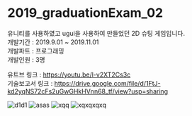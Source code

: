 # 2019_graduationExam_02

유니티를 사용하였고 ugui을 사용하여 만들었던 2D 슈팅 게임입니다.                           
개발기간 : 2019.9.01 ~ 2019.11.01                            
개발파트 : 프로그래밍                                        
개발인원 : 3명                                                              

유트브 링크 : https://youtu.be/l-v2XT2Cs3c                             
기술보고서 링크 : https://drive.google.com/file/d/1FtJ-kd2yqNS72cFs2uGwGHkHVnn68_tf/view?usp=sharing
                                                                
                                                       
                                                                   
                                                                   
![d1d1](https://user-images.githubusercontent.com/71114491/148652698-0a669f41-bb41-4c64-8c3b-7c2f484c354f.PNG)
![asas](https://user-images.githubusercontent.com/71114491/148652699-ed90d7ce-46a3-4565-b2eb-02f996dc757d.PNG)
![xqq](https://user-images.githubusercontent.com/71114491/148652702-8a83d6ec-7763-4452-ab0a-2ba56b2c40b1.PNG)
![xqxqxqxq](https://user-images.githubusercontent.com/71114491/148652703-8e3d81f6-6e2b-40c7-8a79-4c1d9c6cbd09.PNG)
